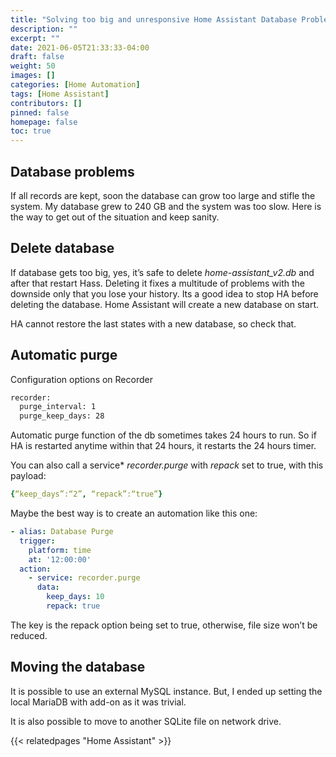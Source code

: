 ```yaml
---
title: "Solving too big and unresponsive Home Assistant Database Problem"
description: ""
excerpt: ""
date: 2021-06-05T21:33:33-04:00
draft: false
weight: 50
images: []
categories: [Home Automation]
tags: [Home Assistant]
contributors: []
pinned: false
homepage: false
toc: true
---
```


## Database problems

If all records are kept, soon the database can grow too large and stifle the system. My database grew to 240 GB and the system was too slow.  Here is the way to get out of the situation and keep sanity. 

## Delete database

If database gets too big, yes, it’s safe to delete *home-assistant_v2.db* and after that restart Hass. Deleting it fixes a multitude of problems with the downside only that you lose your history. Its a good idea to stop HA before deleting the database. Home Assistant will create a new database on start.

HA cannot restore the last states with a new database, so check that.

## Automatic purge

Configuration options on Recorder

``` bash 
recorder:
  purge_interval: 1
  purge_keep_days: 28
``` 

Automatic purge function of the db sometimes takes 24 hours to run. So if HA is restarted anytime within that 24 hours, it restarts the 24 hours timer.

You can also call a service* *recorder.purge* with *repack* set to true, with this payload:

```yaml
{“keep_days”:“2”, “repack”:“true”}
```


Maybe the best way is to create an automation like this one:

``` yaml
- alias: Database Purge
  trigger:
    platform: time
    at: '12:00:00'
  action:
    - service: recorder.purge
      data:
        keep_days: 10
        repack: true
```

The key is the repack option being set to true, otherwise, file size won’t be reduced.

## Moving the database

It is possible to use an external MySQL instance. But, I ended up setting the local MariaDB with add-on as it was trivial.

It is also possible to move to another SQLite file on network drive.

{{< relatedpages "Home Assistant" >}}